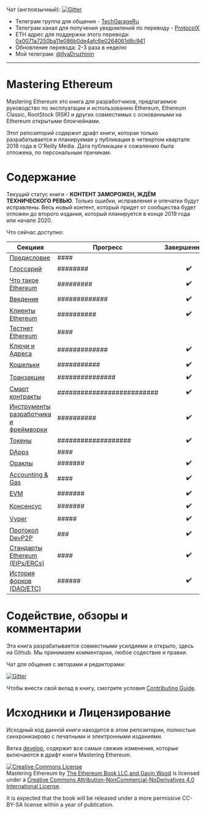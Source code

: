 Чат (англоязычный): [![Gitter](https://github.com/ethereumbook/ethereumbook/blob/develop/images/chat-on-gitter.svg)](https://gitter.im/ethereumbook/Lobby)

- Телеграм группа для общения - [TechGarageRu](https://t.me/techgarageru)
- Телеграм канал для получения уведомлений по переводу - [ProtocolX](http://t.me/protocolx)
- ETH адрес для поддержки этого перевода: [0x0071a7250ba11e086b0de4afc6e0264061d8c941](https://etherscan.io/address/0x0071a7250ba11e086b0de4afc6e0264061d8c941)
- Обновление перевода: 2-3 раза в неделю
- Мой телеграм: [@IlyaDruzhinin](https://t.me/IlyaDruzhinin)

<hr/>

# Mastering Ethereum

Mastering Ethereum это книга для разработчиков, предлагаемое руководство по эксплуатации и использованию Ethereum, Ethereum Classic, RootStock (RSK) и других совместимых с основанными на Ethereum открытыми блокчейнами.

Этот репозиторий содержит драфт книги, которая только разрабатывается и планируемая у публикации в четвертом квартале 2018 года в O'Reilly Media. Дата публикации к сожалению была отложена, по персональным причинам.

# Содержание

Текущий статус книги - **КОНТЕНТ ЗАМОРОЖЕН, ЖДЁМ ТЕХНИЧЕСКОГО РЕВЬЮ**. Только ошибки, исправления и опечатки будут исправлены. Весь новый контент, который придет от сообщества будет отложен до второго издания, который планируется в конце 2019 года или начале 2020.


Что сейчас доступно:

| Секциия | Прогресс | Завершенность | Перевод |
|-------|------|:------:|:------:|
| [Предисловие](preface.asciidoc) | #### || ||
| [Глоссарий](glossary.asciidoc) | ######## | :heavy_check_mark: | ||
| [Что такое Ethereum](what-is.asciidoc) | ######### | :heavy_check_mark: | ||
| [Введение](intro.asciidoc) | ############# | :heavy_check_mark: | ||
| [Клиенты Ethereum](clients.asciidoc) | ########## | :heavy_check_mark: | ||
| [Тестнет Ethereum](ethereum-testnets.asciidoc) | #### || ||
| [Ключи и Адреса](keys-addresses.asciidoc) | ############# | :heavy_check_mark: | ||
| [Кошельки](wallets.asciidoc) | ########### | :heavy_check_mark: | ||
| [Транзакции](transactions.asciidoc) | ############### | :heavy_check_mark: | ||
| [Смарт контракты](smart-contracts.asciidoc) | ########################## | :heavy_check_mark: | ||
| [Инструменты разработчика и фреймворки](dev-tools.asciidoc) | ########## | :heavy_check_mark: | ||
| [Токены](tokens.asciidoc) | ################### | :heavy_check_mark: | ||
| [DApps](dapps.asciidoc) | #### || ||
| [Ораклы](oracles.asciidoc) | ####### | :heavy_check_mark: | ||
| [Accounting & Gas](gas.asciidoc) | #### | :heavy_check_mark: | ||
| [EVM](evm.asciidoc) | ####### | :heavy_check_mark: | ||
| [Консенсус](consensus.asciidoc) | ####### | :heavy_check_mark: | ||
| [Vyper](vyper.asciidoc) | ##### | :heavy_check_mark: | ||
| [Протокол DevP2P](devp2p-protocol.asciidoc) | ### | :heavy_check_mark: | ||
| [Стандарты Ethereum (EIPs/ERCs)](standards-eip-erc.asciidoc) | #### | :heavy_check_mark: | ||
| [История форков (DAO/ETC)](forks-history.asciidoc) | ###### | :heavy_check_mark: | ||


# Содействие, обзоры и комментарии

Эта книга разрабатывается совместными усилдиями и открыто, здесь на Github. Мы принимаем комментарии, любое содествие и правки.

Чат для общения с авторами и редакторами:


[![Gitter](https://github.com/ethereumbook/ethereumbook/blob/develop/images/chat-on-gitter.svg)](https://gitter.im/ethereumbook/Lobby)

Чтобы внести свой вклад в книгу, смотрите условия [Contributing Guide](CONTRIBUTING.md).

# Исходники и Лицензирование

Исходный код данной книги находится в этом репозитории, полностью синхронизирово с печатными и электронными изданиями.

Ветка [develop](https://github.com/ethereumbook/ethereumbook/tree/develop), содержит все самые свежие изменения, которые включаются в драфт книги Mastering Ethereum.

<a rel="license" href="http://creativecommons.org/licenses/by-nc-nd/4.0/"><img alt="Creative Commons License" style="border-width:0" src="https://i.creativecommons.org/l/by-nc-nd/4.0/88x31.png" /></a><br /><span xmlns:dct="http://purl.org/dc/terms/" property="dct:title">Mastering Ethereum</span> by <a xmlns:cc="http://creativecommons.org/ns#" href="https://antonopoulos.com/" property="cc:attributionName" rel="cc:attributionURL">The Ethereum Book LLC and Gavin Wood</a> is licensed under a <a rel="license" href="http://creativecommons.org/licenses/by-nc-nd/4.0/">Creative Commons Attribution-NonCommercial-NoDerivatives 4.0 International License</a>.

It is expected that the book will be released under a more permissive CC-BY-SA license within a year of publication.
